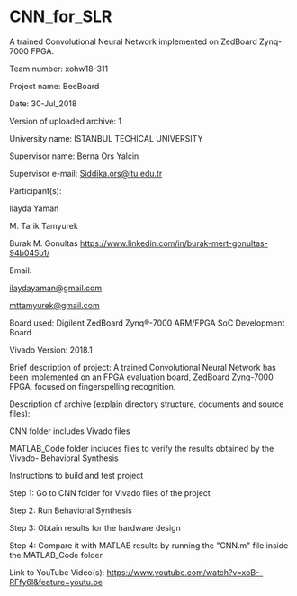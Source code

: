 # CNN_for_SLR
A trained Convolutional Neural Network implemented on ZedBoard Zynq-7000 FPGA.


Team number: xohw18-311

Project name: BeeBoard

Date: 30-Jul_2018

Version of uploaded archive: 1


University name: ISTANBUL TECHICAL UNIVERSITY

Supervisor name: Berna Ors Yalcin

Supervisor e-mail: Siddika.ors@itu.edu.tr

Participant(s):

Ilayda Yaman 

M. Tarik Tamyurek 

Burak M. Gonultas https://www.linkedin.com/in/burak-mert-gonultas-94b045b1/


Email:

ilaydayaman@gmail.com

mttamyurek@gmail.com

Board used:  Digilent ZedBoard Zynq®-7000 ARM/FPGA SoC Development Board

Vivado Version: 2018.1

Brief description of project: A trained Convolutional Neural Network has been implemented on an FPGA evaluation board, ZedBoard Zynq-7000 FPGA, focused on fingerspelling recognition.

Description of archive (explain directory structure, documents and source files):

CNN folder includes Vivado files

MATLAB_Code folder includes files to verify the results obtained by the Vivado- Behavioral Synthesis

Instructions to build and test project

Step 1: Go to CNN folder for Vivado files of the project

Step 2: Run Behavioral Synthesis

Step 3: Obtain results for the hardware design

Step 4: Compare it with MATLAB results by running the "CNN.m" file inside the MATLAB_Code folder 

Link to YouTube Video(s): https://www.youtube.com/watch?v=xoB--RFfy6I&feature=youtu.be

